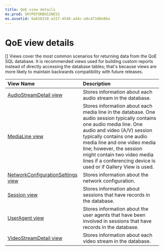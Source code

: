 ```yaml
---
title: QoE view details
ms.prod: SKYPEFORBUSINESS
ms.assetid: 6a658318-a317-4546-a44c-a9c473d8e86a
---
```



# QoE view details
[]
Views cover the most common scenarios for returning data from the QoE SQL database. It is recommended views used for building custom reports instead of directly accessing the database tables; that's because views are more likely to maintain backwards compatibility with future releases.
  
    
    



|**View Name**|**Description**|
|:-----|:-----|
| [AudioStreamDetail view](audiostreamdetail-view.md) <br/> |Stores information about each audio stream in the database.  <br/> |
| [MediaLine view](medialine-view.md) <br/> |Stores information about each media line in the database. One audio session typically contains one audio media line. One audio and video (A/V) session typically contains one audio media line and one video media line; however, the session might contain two video media lines if a conferencing device is used or if Gallery View is used.  <br/> |
| [NetworkConfigurationSettings view](networkconfigurationsettings-view.md) <br/> |Stores information about the network configuration.  <br/> |
| [Session view](session-view.md) <br/> |Stores information about sessions that have records in the database.  <br/> |
| [UserAgent view](useragent-view.md) <br/> |Stores information about the user agents that have been involved in sessions that have records in the database.  <br/> |
| [VideoStreamDetail view](videostreamdetail-view.md) <br/> |Stores information about each video stream in the database.  <br/> |
   

